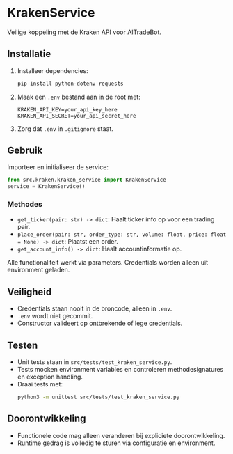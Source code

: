 # KrakenService

Veilige koppeling met de Kraken API voor AITradeBot.

## Installatie

1. Installeer dependencies:
   ```bash
   pip install python-dotenv requests
   ```
2. Maak een `.env` bestand aan in de root met:
   ```
   KRAKEN_API_KEY=your_api_key_here
   KRAKEN_API_SECRET=your_api_secret_here
   ```
3. Zorg dat `.env` in `.gitignore` staat.

## Gebruik

Importeer en initialiseer de service:
```python
from src.kraken.kraken_service import KrakenService
service = KrakenService()
```

### Methodes
- `get_ticker(pair: str) -> dict`: Haalt ticker info op voor een trading pair.
- `place_order(pair: str, order_type: str, volume: float, price: float = None) -> dict`: Plaatst een order.
- `get_account_info() -> dict`: Haalt accountinformatie op.

Alle functionaliteit werkt via parameters. Credentials worden alleen uit environment geladen.

## Veiligheid
- Credentials staan nooit in de broncode, alleen in `.env`.
- `.env` wordt niet gecommit.
- Constructor valideert op ontbrekende of lege credentials.

## Testen
- Unit tests staan in `src/tests/test_kraken_service.py`.
- Tests mocken environment variables en controleren methodesignatures en exception handling.
- Draai tests met:
  ```bash
  python3 -m unittest src/tests/test_kraken_service.py
  ```

## Doorontwikkeling
- Functionele code mag alleen veranderen bij expliciete doorontwikkeling.
- Runtime gedrag is volledig te sturen via configuratie en environment.
